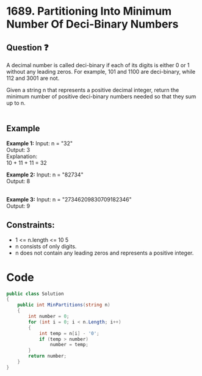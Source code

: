 # 1689. Partitioning Into Minimum Number Of Deci-Binary Numbers
## Question ❓ <br>
A decimal number is called deci-binary if each of its digits is either 0 or 1 without any leading zeros. For example, 101 and 1100 are deci-binary, while 112 and 3001 are not.

Given a string n that represents a positive decimal integer, return the minimum number of positive deci-binary numbers needed so that they sum up to n.
<br><br>

## Example

__Example 1:__
Input: n = "32"    
Output: 3     
Explanation:   
10 + 11 + 11 = 32
<br>

__Example 2:__  Input: n = "82734"      
Output: 8   
<br>



      
__Example 3:__  Input: n = "27346209830709182346"      
Output: 9
<br>
  
## Constraints:

- 1 <= n.length <= 10 <pow> 5 </pow>
- n consists of only digits.
- n does not contain any leading zeros and represents a positive integer.

# Code
```C#
public class Solution
{
    public int MinPartitions(string n)
    {
        int number = 0;
        for (int i = 0; i < n.Length; i++)
        {
            int temp = n[i] - '0';
            if (temp > number)
                number = temp;
        }
        return number;
    }
}
```
